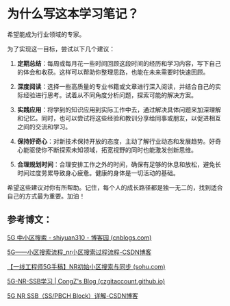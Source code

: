 # 为什么写这本学习笔记？

希望能成为行业领域的专家。


为了实现这一目标，尝试以下几个建议：

1. **定期总结**：每周或每月花一些时间回顾这段时间的经历和学习内容，写下自己的体会和收获。这样可以帮助你整理思路，也能在未来需要时快速回顾。

2. **深度阅读**：选择一些高质量的专业书籍或文章进行深入阅读，并结合自己的实际经验进行思考。试着从不同角度分析问题，探索可能的解决方案。

3. **实践应用**：将学到的知识应用到实际工作中去，通过解决具体问题来加深理解和记忆。同时，也可以尝试将这些经验和教训分享给同事或朋友，以促进相互之间的交流和学习。

4. **保持好奇心**：对新技术保持开放的态度，主动了解行业动态和发展趋势。好奇心能驱使你不断探索未知领域，拓宽视野的同时也能激发创新思维。

5. **合理规划时间**：合理安排工作之外的时间，确保有足够的休息和放松，避免长时间过度劳累导致身心疲惫。健康的身体是一切活动的基础。

希望这些建议对你有所帮助。记住，每个人的成长路径都是独一无二的，找到适合自己的方式最为重要。加油！

## 参考博文：

[5G 中小区搜索 - shiyuan310 - 博客园 (cnblogs.com)](https://www.cnblogs.com/beilou310/p/11162798.html)

[5G——小区搜索流程_nr小区搜索过程流程-CSDN博客](https://blog.csdn.net/L1834056458/article/details/136135477#:~:text=%E5%B0%8F%E5%8C%BA%E6%90%9C%E7%B4%A2%E6%B5%81%E7%A8%8B%E6%A6%82%E8%BF%B0%EF%BC%9AS)

[【一线工程师5G手稿】NR初始小区搜索与同步 (sohu.com)](read://https_www.sohu.com/?url=https%3A%2F%2Fwww.sohu.com%2Fa%2F345995269_467791)

[5G-NR-SSB学习 | CongZ's Blog (czgitaccount.github.io)](https://czgitaccount.github.io/5G_Protocol/5G-NR-SSB%E5%AD%A6%E4%B9%A0/)

[5G NR SSB（SS/PBCH Block）详解-CSDN博客](https://blog.csdn.net/m0_45416816/article/details/96605980)
